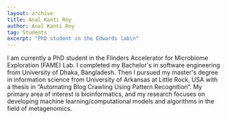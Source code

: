 ```yaml
---
layout: archive
title: Anal Kanti Roy
author: Anal Kanti Roy
tag: Students
excerpt: "PhD student in the Edwards lab\n"
---
```

I am currently a PhD student in the Flinders Accelerator for Microbiome Exploration (FAME) Lab. I completed my Bachelor's in software engineering from University of Dhaka, Bangladesh. Then I pursued my master's degree in information science from University of Arkansas at Little Rock, USA with a thesis in “Automating Blog Crawling Using Pattern Recognition”. My primary area of interest is bioinformatics, and my research focuses on developing machine learning/computational models and algorithms in the field of metagenomics.